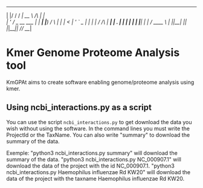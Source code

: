 
  _  __           _____ _____       _   
 | |/ /          / ____|  __ \ /\  | |  
 | ' / _ __ ___ | |  __| |__) /  \ | |_ 
 |  < | '_ ` _ \| | |_ |  ___/ /\ \| __|
 | . \| | | | | | |__| | |  / ____ \ |_ 
 |_|\_\_| |_| |_|\_____|_| /_/    \_\__|
                                        
                                        
# Kmer Genome Proteome Analysis tool

KmGPAt aims to create software enabling genome/proteome analysis using kmer.

## Using ncbi_interactions.py as a script

You can use the script `ncbi_interactions.py` to get download the data you wish without using the software.
In the command lines you must write the ProjectId or the TaxName. You can also write "summary" to download the summary of the data.

Exemple:
"python3 ncbi_interactions.py summary" will download the summary of the data.
"python3 ncbi_interactions.py NC_000907.1" will download the data of the project with the id NC_000907.1.
"python3 ncbi_interactions.py Haemophilus influenzae Rd KW20" will download the data of the project with the taxname Haemophilus influenzae Rd KW20.